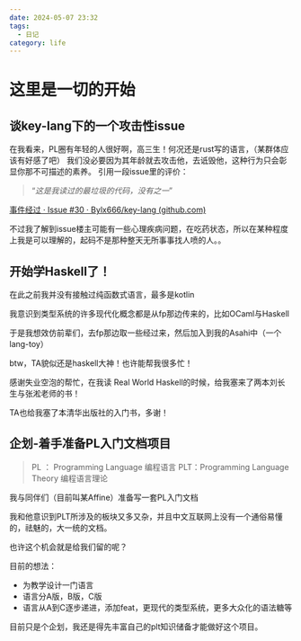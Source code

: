 ```yaml
---
date: 2024-05-07 23:32
tags:
  - 日记
category: life
---
```


# 这里是一切的开始

## 谈key-lang下的一个攻击性issue

在我看来，PL圈有年轻的人很好啊，高三生！何况还是rust写的语言，（某群体应该有好感了吧）
我们没必要因为其年龄就去攻击他，去诋毁他，这种行为只会彰显你那不可描述的素养。
引用一段issue里的评价：

> “_这是我读过的最垃圾的代码，没有之一_”

[事件经过 · Issue #30 · Bylx666/key-lang (github.com)](https://github.com/Bylx666/key-lang/issues/30)

不过我了解到issue楼主可能有一些心理疾病问题，在吃药状态，所以在某种程度上我是可以理解的，起码不是那种整天无所事事找人喷的人。。

## 开始学Haskell了！

在此之前我并没有接触过纯函数式语言，最多是kotlin

我意识到类型系统的许多现代化概念都是从fp那边传来的，比如OCaml与Haskell

于是我想效仿前辈们，去fp那边取一些经过来，然后加入到我的Asahi中（一个lang-toy）

btw，TA貌似还是haskell大神！也许能帮我很多忙！

感谢失业空泡的帮忙，在我读 Real World Haskell的时候，给我塞来了两本刘长生与张淞老师的书！

TA也给我塞了本清华出版社的入门书，多谢！

## 企划-着手准备PL入门文档项目

> PL ： Programming Language  编程语言
> PLT：Programming Language Theory 编程语言理论

我与同伴们（目前叫某Affine）准备写一套PL入门文档

我和他意识到PLT所涉及的板块又多又杂，并且中文互联网上没有一个通俗易懂的，祛魅的，大一统的文档。

也许这个机会就是给我们留的呢？

目前的想法：
- 为教学设计一门语言
- 语言分A版，B版，C版
- 语言从A到C逐步递进，添加feat，更现代的类型系统，更多大众化的语法糖等

目前只是个企划，我还是得先丰富自己的plt知识储备才能做好这个项目。
